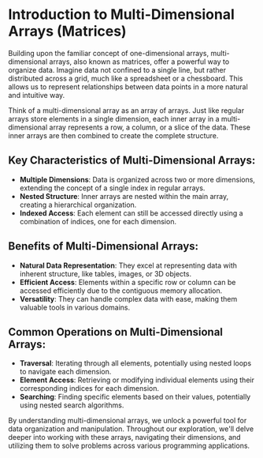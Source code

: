 # Introduction to Multi-Dimensional Arrays (Matrices)

Building upon the familiar concept of one-dimensional arrays, multi-dimensional arrays, also known as matrices, offer a powerful way to organize data. Imagine data not confined to a single line, but rather distributed across a grid, much like a spreadsheet or a chessboard. This allows us to represent relationships between data points in a more natural and intuitive way.

Think of a multi-dimensional array as an array of arrays. Just like regular arrays store elements in a single dimension, each inner array in a multi-dimensional array represents a row, a column, or a slice of the data. These inner arrays are then combined to create the complete structure.

## Key Characteristics of Multi-Dimensional Arrays:
- **Multiple Dimensions**: Data is organized across two or more dimensions, extending the concept of a single index in regular arrays.
- **Nested Structure**: Inner arrays are nested within the main array, creating a hierarchical organization.
- **Indexed Access**: Each element can still be accessed directly using a combination of indices, one for each dimension.

## Benefits of Multi-Dimensional Arrays:
- **Natural Data Representation**: They excel at representing data with inherent structure, like tables, images, or 3D objects.
- **Efficient Access**: Elements within a specific row or column can be accessed efficiently due to the contiguous memory allocation.
- **Versatility**:  They can handle complex data with ease, making them valuable tools in various domains.

## Common Operations on Multi-Dimensional Arrays:
- **Traversal**: Iterating through all elements, potentially using nested loops to navigate each dimension.
- **Element Access**: Retrieving or modifying individual elements using their corresponding indices for each dimension.
- **Searching**: Finding specific elements based on their values, potentially using nested search algorithms.

By understanding multi-dimensional arrays, we unlock a powerful tool for data organization and manipulation. Throughout our exploration, we'll delve deeper into working with these arrays, navigating their dimensions, and utilizing them to solve problems across various programming applications. 

